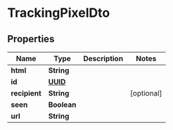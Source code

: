 

# TrackingPixelDto

## Properties

Name | Type | Description | Notes
------------ | ------------- | ------------- | -------------
**html** | **String** |  | 
**id** | [**UUID**](UUID) |  | 
**recipient** | **String** |  |  [optional]
**seen** | **Boolean** |  | 
**url** | **String** |  | 



